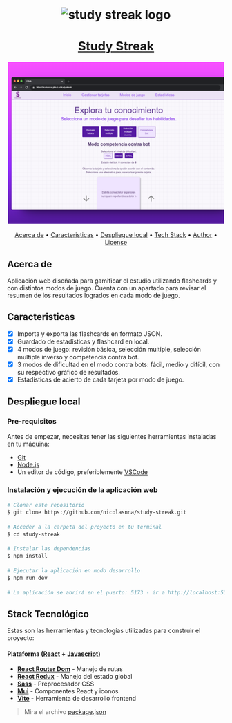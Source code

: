 <h1 align="center">
    <img alt="study streak logo" title="#About" src="./public/logo.ico" width="100"/>
</h1>

<h1 align="center">
  <a href="#"> Study Streak </a> 
</h1>

<div align="center">
  <img alt="preview web" src ="./docs/preview_game_mode.png" width="500"/>
</div>

<p align="center">
 <a href="#acerca-de">Acerca de</a> •
 <a href="#caracteristicas">Caracteristicas</a> •
 <a href="#despliegue-local">Despliegue local</a> • 
 <a href="#tech-stack">Tech Stack</a> •  
 <a href="#author">Author</a> • 
 <a href="#user-content-license">License</a>
</p>

## Acerca de

Aplicación web diseñada para gamificar el estudio utilizando flashcards y con distintos modos de juego. Cuenta con un apartado para revisar el resumen de los resultados logrados en cada modo de juego.

## Caracteristicas

- [x] Importa y exporta las flashcards en formato JSON.
- [x] Guardado de estadísticas y flashcard en local.
- [x] 4 modos de juego: revisión básica, selección multiple, selección multiple inverso y competencia contra bot.
- [x] 3 modos de dificultad en el modo contra bots: fácil, medio y difícil, con su respectivo gráfico de resultados.
- [x] Estadísticas de acierto de cada tarjeta por modo de juego.

## Despliegue local

### Pre-requisitos

Antes de empezar, necesitas tener las siguientes herramientas instaladas en tu máquina:

- [Git](https://git-scm.com)
- [Node.js](https://nodejs.org/en/)
- Un editor de código, preferiblemente [VSCode](https://code.visualstudio.com/)

### Instalación y ejecución de la aplicación web

```bash
# Clonar este repositorio
$ git clone https://github.com/nicolasnna/study-streak.git

# Acceder a la carpeta del proyecto en tu terminal
$ cd study-streak

# Instalar las dependencias
$ npm install

# Ejecutar la aplicación en modo desarrollo
$ npm run dev

# La aplicación se abrirá en el puerto: 5173 - ir a http://localhost:5173
```

## Stack Tecnológico

Estas son las herramientas y tecnologías utilizadas para construir el proyecto:

#### **Plataforma** ([React](https://reactjs.org/) + [Javascript](https://developer.mozilla.org/en-US/docs/Web/JavaScript/))

- **[React Router Dom](https://github.com/ReactTraining/react-router/tree/master/packages/react-router-dom)** - Manejo de rutas
- **[React Redux](https://github.com/reduxjs/react-redux)** - Manejo del estado global
- **[Sass](https://github.com/sass/dart-sass)** - Preprocesador CSS
- **[Mui](https://mui.com/)** - Componentes React y iconos
- **[Vite](https://vite.dev/)** - Herramienta de desarrollo frontend

> Mira el archivo [package.json](https://github.com/evelinsteiger/README-template/blob/master/package.json)
